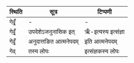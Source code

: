 | स्थिति | सूत्र | टिप्पणी |
| ----- | ------- | ------ |
| गेवृँ॒ | - | - |
| गेवृँ॒ | उपदेशेऽजनुनासिक इत् | ऋँ-इत्यस्य इत्संज्ञा |
| गेवृँ॒ | अनुदात्तङित आत्मनेपदम् | इति आत्मनेपदम् |
| गेव् | तस्य लोपः | इत्संज्ञकस्य लोपः |

